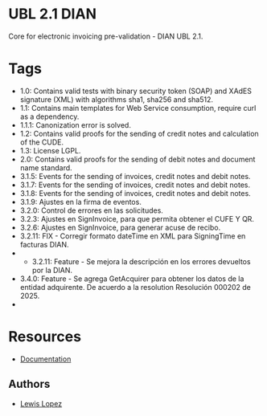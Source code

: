 # UBL 2.1 DIAN

Core for electronic invoicing pre-validation - DIAN UBL 2.1.

# Tags
* 1.0: Contains valid tests with binary security token (SOAP) and XAdES signature (XML) with algorithms sha1, sha256 and sha512.
* 1.1: Contains main templates for Web Service consumption, require curl as a dependency.
* 1.1.1: Canonization error is solved.
* 1.2: Contains valid proofs for the sending of credit notes and calculation of the CUDE.
* 1.3: License LGPL.
* 2.0: Contains valid proofs for the sending of debit notes and document name standard.
* 3.1.5: Events for the sending of invoices, credit notes and debit notes.
* 3.1.7: Events for the sending of invoices, credit notes and debit notes.
* 3.1.8: Events for the sending of invoices, credit notes and debit notes.
* 3.1.9: Ajustes en la firma de eventos.
* 3.2.0: Control de errores en las solicitudes.
* 3.2.3: Ajustes en SignInvoice, para que permita obtener el CUFE Y QR.
* 3.2.6: Ajustes en SignInvoice, para generar acuse de recibo.
* 3.2.11: FIX - Corregir formato dateTime en XML para SigningTime en facturas DIAN.
* * 3.2.11: Feature - Se mejora la descripción en los errores devueltos por la DIAN.
* 3.4.0: Feature - Se agrega GetAcquirer para obtener los datos de la entidad adquirente. De acuerdo a la resolution Resolución 000202 de 2025.
* 
# Resources
* [Documentation](https://docs.matias-api.com)

## Authors

* [Lewis Lopez](https://github.com/lopezsoft/)
